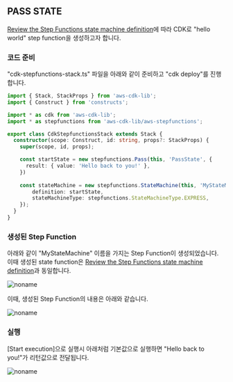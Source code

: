 ## PASS STATE

[Review the Step Functions state machine definition](https://catalog.workshops.aws/stepfunctions/en-US/module-9/step-4#use-aws-cdk-to-create-an-api-gateway-rest-api-with-synchronous-express-state-machine-backend-integration)에 따라 CDK로 "hello world" step function을 생성하고자 합니다. 

### 코드 준비 

"cdk-stepfunctions-stack.ts" 파일을 아래와 같이 준비하고 "cdk deploy"를 진행합니다. 

```typescript
import { Stack, StackProps } from 'aws-cdk-lib';
import { Construct } from 'constructs';

import * as cdk from 'aws-cdk-lib';
import * as stepfunctions from 'aws-cdk-lib/aws-stepfunctions';

export class CdkStepfunctionsStack extends Stack {
  constructor(scope: Construct, id: string, props?: StackProps) {
    super(scope, id, props);

    const startState = new stepfunctions.Pass(this, 'PassState', {
      result: { value: 'Hello back to you!' },
    })
    
    const stateMachine = new stepfunctions.StateMachine(this, 'MyStateMachine', {
        definition: startState,
        stateMachineType: stepfunctions.StateMachineType.EXPRESS,
    });
  }
}
```

### 생성된 Step Function

아래와 같이 "MyStateMachine" 이름을 가지는 Step Function이 생성되었습니다. 이때 생성된 state function은 [Review the Step Functions state machine definition](https://catalog.workshops.aws/stepfunctions/en-US/module-9/step-4#use-aws-cdk-to-create-an-api-gateway-rest-api-with-synchronous-express-state-machine-backend-integration)과 동일합니다.

![noname](https://user-images.githubusercontent.com/52392004/174426329-f448940c-e065-4019-8d4b-db1da292507f.png)

이때, 생성된 Step Function의 내용은 아래와 같습니다. 

![noname](https://user-images.githubusercontent.com/52392004/174426401-8387fb59-7ce6-406f-996e-872c07439cbc.png)


### 실행

[Start execution]으로 실행시 아래처럼 기본값으로 실행하면 "Hello back to you!"가 리턴값으로 전달됩니다. 

![noname](https://user-images.githubusercontent.com/52392004/174426494-ac8e50b1-ea7d-40a4-9564-3dc12d2bc0d2.png)
